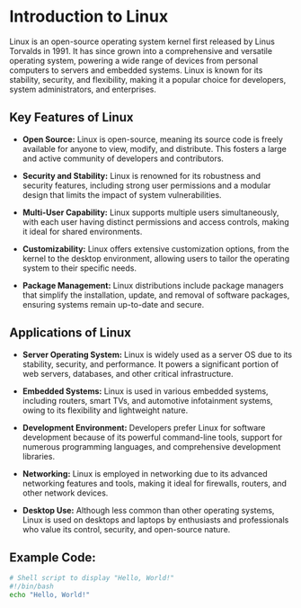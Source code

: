 # Introduction to Linux

Linux is an open-source operating system kernel first released by Linus Torvalds in 1991. It has since grown into a comprehensive and versatile operating system, powering a wide range of devices from personal computers to servers and embedded systems. Linux is known for its stability, security, and flexibility, making it a popular choice for developers, system administrators, and enterprises.

## Key Features of Linux

- **Open Source:** Linux is open-source, meaning its source code is freely available for anyone to view, modify, and distribute. This fosters a large and active community of developers and contributors.

- **Security and Stability:** Linux is renowned for its robustness and security features, including strong user permissions and a modular design that limits the impact of system vulnerabilities.

- **Multi-User Capability:** Linux supports multiple users simultaneously, with each user having distinct permissions and access controls, making it ideal for shared environments.

- **Customizability:** Linux offers extensive customization options, from the kernel to the desktop environment, allowing users to tailor the operating system to their specific needs.

- **Package Management:** Linux distributions include package managers that simplify the installation, update, and removal of software packages, ensuring systems remain up-to-date and secure.

## Applications of Linux

- **Server Operating System:** Linux is widely used as a server OS due to its stability, security, and performance. It powers a significant portion of web servers, databases, and other critical infrastructure.

- **Embedded Systems:** Linux is used in various embedded systems, including routers, smart TVs, and automotive infotainment systems, owing to its flexibility and lightweight nature.

- **Development Environment:** Developers prefer Linux for software development because of its powerful command-line tools, support for numerous programming languages, and comprehensive development libraries.

- **Networking:** Linux is employed in networking due to its advanced networking features and tools, making it ideal for firewalls, routers, and other network devices.

- **Desktop Use:** Although less common than other operating systems, Linux is used on desktops and laptops by enthusiasts and professionals who value its control, security, and open-source nature.

## Example Code:

```bash
# Shell script to display "Hello, World!"
#!/bin/bash
echo "Hello, World!"
```